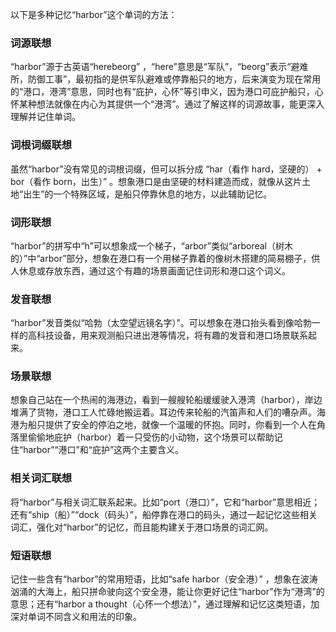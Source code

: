 以下是多种记忆“harbor”这个单词的方法：

### 词源联想
“harbor”源于古英语“herebeorg” ，“here”意思是“军队”，“beorg”表示“避难所，防御工事”，最初指的是供军队避难或停靠船只的地方，后来演变为现在常用的“港口，港湾”意思，同时也有“庇护，心怀”等引申义，因为港口可庇护船只，心怀某种想法就像在内心为其提供一个“港湾”。通过了解这样的词源故事，能更深入理解并记住单词。

### 词根词缀联想
虽然“harbor”没有常见的词根词缀，但可以拆分成 “har（看作 hard，坚硬的） + bor（看作 born，出生）” 。想象港口是由坚硬的材料建造而成，就像从这片土地“出生”的一个特殊区域，是船只停靠休息的地方，以此辅助记忆。

### 词形联想
“harbor”的拼写中“h”可以想象成一个梯子，“arbor”类似“arboreal（树木的）”中“arbor”部分，想象在港口有一个用梯子靠着的像树木搭建的简易棚子，供人休息或存放东西，通过这个有趣的场景画面记住词形和港口这个词义。

### 发音联想
“harbor”发音类似“哈勃（太空望远镜名字）”。可以想象在港口抬头看到像哈勃一样的高科技设备，用来观测船只进出港等情况，将有趣的发音和港口场景联系起来。

### 场景联想
想象自己站在一个热闹的海港边，看到一艘艘轮船缓缓驶入港湾（harbor），岸边堆满了货物，港口工人忙碌地搬运着。耳边传来轮船的汽笛声和人们的嘈杂声。海港为船只提供了安全的停泊之地，就像一个温暖的怀抱。同时，你看到一个人在角落里偷偷地庇护（harbor）着一只受伤的小动物，这个场景可以帮助记住“harbor”“港口”和“庇护”这两个主要含义。

### 相关词汇联想
将“harbor”与相关词汇联系起来。比如“port（港口）”，它和“harbor”意思相近；还有“ship（船）”“dock（码头）”，船停靠在港口的码头，通过一起记忆这些相关词汇，强化对“harbor”的记忆，而且能构建关于港口场景的词汇网。

### 短语联想
记住一些含有“harbor”的常用短语，比如“safe harbor（安全港）” ，想象在波涛汹涌的大海上，船只拼命驶向这个安全港，能让你更好记住“harbor”作为“港湾”的意思；还有“harbor a thought（心怀一个想法）”，通过理解和记忆这类短语，加深对单词不同含义和用法的印象。 